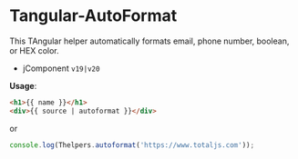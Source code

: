 # Tangular-AutoFormat

This TAngular helper automatically formats email, phone number, boolean, or HEX color.

- jComponent `v19|v20`

__Usage__:

```html
<h1>{{ name }}</h1>
<div>{{ source | autoformat }}</div>
```

or

```js
console.log(Thelpers.autoformat('https://www.totaljs.com'));
```